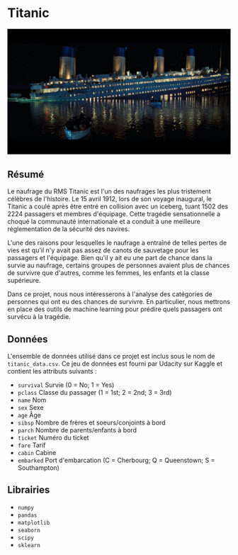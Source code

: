 # Titanic
![Illustration titanic](https://raw.githubusercontent.com/MathieuVReine/Titanic/master/Image/naufragetitanic.jpg)
## Résumé
Le naufrage du RMS Titanic est l'un des naufrages les plus tristement célèbres de l'histoire. Le 15 avril 1912, lors de son voyage inaugural, le Titanic a coulé après être entré en collision avec un iceberg, tuant 1502 des 2224 passagers et membres d'équipage. Cette tragédie sensationnelle a choqué la communauté internationale et a conduit à une meilleure réglementation de la sécurité des navires.

L'une des raisons pour lesquelles le naufrage a entraîné de telles pertes de vies est qu'il n'y avait pas assez de canots de sauvetage pour les passagers et l'équipage. Bien qu'il y ait eu une part de chance dans la survie au naufrage, certains groupes de personnes avaient plus de chances de survivre que d'autres, comme les femmes, les enfants et la classe supérieure.

Dans ce projet, nous nous intéresserons à l'analyse des catégories de personnes qui ont eu des chances de survivre. En particulier, nous mettrons en place des outils de machine learning pour prédire quels passagers ont survécu à la tragédie.

## Données

L'ensemble de données utilisé dans ce projet est inclus sous le nom de `titanic_data.csv`. Ce jeu de données est fourni par Udacity sur Kaggle et contient les attributs suivants :

- `survival`  Survie (0 = No; 1 = Yes)
- `pclass`  Classe du passager (1 = 1st; 2 = 2nd; 3 = 3rd)
- `name`  Nom
- `sex`  Sexe
- `age`  Âge
- `sibsp` Nombre de frères et soeurs/conjoints à bord
- `parch`  Nombre de parents/enfants à bord
- `ticket`  Numéro du ticket
- `fare`  Tarif
- `cabin`  Cabine
- `embarked`  Port d'embarcation (C = Cherbourg; Q = Queenstown; S = Southampton)

## Librairies

- `numpy` 
- `pandas`  
- `matplotlib`  
- `seaborn`  
- `scipy`  
- `sklearn` 
